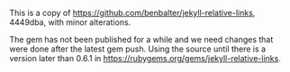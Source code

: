 This is a copy of https://github.com/benbalter/jekyll-relative-links, 4449dba, with minor alterations.

The gem has not been published for a while and we need changes that were done after the latest gem push.
Using the source until there is a version later than 0.6.1 in https://rubygems.org/gems/jekyll-relative-links.
